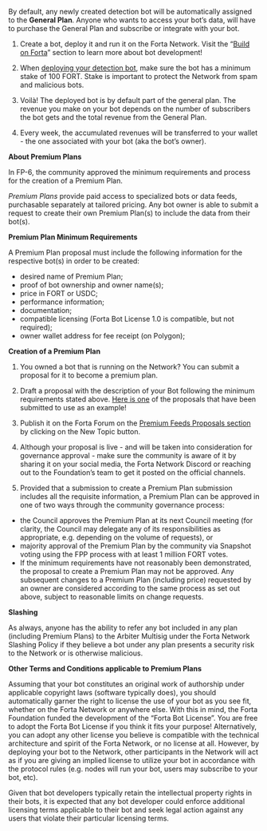 By default, any newly created detection bot will be automatically assigned to the **General Plan**. Anyone who wants to access your bot’s data, will have to purchase the General Plan and subscribe or integrate with your bot.

1. Create a bot, deploy it and run it on the Forta Network. Visit the “[Build on Forta](https://docs.forta.network/en/latest/quickstart/)” section to learn more about bot development!

2. When [deploying your detection bot](https://docs.forta.network/en/latest/deploying/), make sure the bot has a minimum stake of 100 FORT. Stake is important to protect the Network from spam and malicious bots.

3. Voilà! The deployed bot is by default part of the general plan. The revenue you make on your bot depends on the number of subscribers the bot gets and the total revenue from the General Plan.

4. Every week, the accumulated revenues will be transferred to your wallet - the one associated with your bot (aka the bot’s owner).


**About Premium Plans**

In FP-6, the community approved the minimum requirements and process for the creation of a Premium Plan. 

*Premium Plans* provide paid access to specialized bots or data feeds, purchasable separately at tailored pricing. Any bot owner is able to submit a request to create their own Premium Plan(s) to include the data from their bot(s).

**Premium Plan Minimum Requirements**

A Premium Plan proposal must include the following information for the respective bot(s) in order to be created:
- desired name of Premium Plan;
- proof of bot ownership and owner name(s);
- price in FORT or USDC;
- performance information;
- documentation;
- compatible licensing (Forta Bot License 1.0 is compatible, but not required);
- owner wallet address for fee receipt (on Polygon);

**Creation of a Premium Plan**

1. You owned a bot that is running on the Network? You can submit a proposal for it to become a premium plan.

2. Draft a proposal with the description of your Bot following the minimum requirements stated above. [Here is one](https://gov.forta.network/t/scam-detector-premium-feed-proposal/714) of the proposals that have been submitted to use as an example!

3. Publish it on the Forta Forum on the [Premium Feeds Proposals section](https://gov.forta.network/c/governance-process/premium-feed-proposals/68) by clicking on the New Topic button. 

4. Although your proposal is live - and will be taken into consideration for governance approval - make sure the community is aware of it by sharing it on your social media, the Forta Network Discord or reaching out to the Foundation’s team to get it posted on the official channels.

5. Provided that a submission to create a Premium Plan submission includes all the requisite information, a Premium Plan can be approved in one of two ways through the community governance process:

- the Council approves the Premium Plan at its next Council meeting (for clarity, the Council may delegate any of its responsibilities as appropriate, e.g. depending on the volume of requests), or
- majority approval of the Premium Plan by the community via Snapshot voting using the FPP process with at least 1 million FORT votes.
- If the minimum requirements have not reasonably been demonstrated, the proposal to create a Premium Plan may not be approved. Any subsequent changes to a Premium Plan (including price) requested by an owner are considered according to the same process as set out above, subject to reasonable limits on change requests.

**Slashing**

As always, anyone has the ability to refer any bot included in any plan (including Premium Plans) to the Arbiter Multisig under the Forta Network Slashing Policy if they believe a bot under any plan presents a security risk to the Network or is otherwise malicious.

**Other Terms and Conditions applicable to Premium Plans**

Assuming that your bot constitutes an original work of authorship under applicable copyright laws (software typically does), you should automatically garner the right to license the use of your bot as you see fit, whether on the Forta Network or anywhere else. With this in mind, the Forta Foundation funded the development of the “Forta Bot License”. You are free to adopt the Forta Bot License if you think it fits your purpose! Alternatively, you can adopt any other license you believe is compatible with the technical architecture and spirit of the Forta Network, or no license at all. However, by deploying your bot to the Network, other participants in the Network will act as if you are giving an implied license to utilize your bot in accordance with the protocol rules (e.g. nodes will run your bot, users may subscribe to your bot, etc).

Given that bot developers typically retain the intellectual property rights in their bots, it is expected that any bot developer could enforce additional licensing terms applicable to their bot and seek legal action against any users that violate their particular licensing terms.



